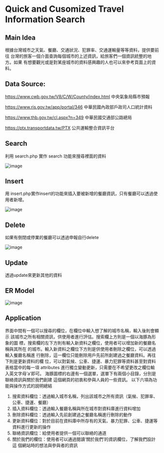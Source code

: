 # Quick and Cusomized Travel Information Search



## Main Idea 
根據台灣城市之天氣、餐廳、交通狀況、犯罪率、交通運輸量等等資料，提供要前往
台灣的旅客一個介面查詢每個城市的上述資訊，給旅客們一個資訊統整的地方。如果
有想要觀光或是對某座城市的資料感興趣的人也可以來參考頁面上的資料。 

## Data Source: 
https://www.cwb.gov.tw/V8/C/W/County/index.html 中央氣象局縣市預報 

https://www.ris.gov.tw/app/portal/346 中華民國內政部戶政司人口統計資料

https://www.thb.gov.tw/cl.aspx?n=349 中華民國交通部公路總局 

https://ptx.transportdata.tw/PTX 公共運輸整合資訊平台 

## Search 
利用 search.php 實作 search 功能來搜尋裡面的資料 

![image](https://github.com/Heng-Henry/Quick-and-Customized-Information-Search/assets/90209480/921d2d2b-c52a-41dd-ad4c-cb9e784b413d)

## Insert
用 insert.php實作insert的功能來插入要被新增的餐廳資訊，只有餐廳可以透過使用者新增。

![image](https://github.com/Heng-Henry/Quick-and-Customized-Information-Search/assets/90209480/ee3b3093-8aa6-4f9b-bf49-3c61845ad0fb)

## Delete
如果有倒閉或停業的餐廳可以透過申報自行delete

![image](https://github.com/Heng-Henry/Quick-and-Customized-Information-Search/assets/90209480/fc5c2bb0-193d-44cb-8feb-12a54275bd24)

## Update 
透過update來更新其他的資料

## ER Model

![image](https://github.com/Heng-Henry/Quick-and-Customized-Information-Search/assets/90209480/1531db5b-2d2e-4361-af8a-4e744eaedb72)


## Application 
界面中間有一個可以搜尋的欄位，在欄位中輸入想了解的城市名稱，輸入後則會顯示
該城市之所有相關資訊，供使用者進行評估。搜索欄上方則是一個以海豚為形象的圖
標，搜索欄的左下方則有輸入新資料之欄位，使用者可以增加新的餐廳名稱與其所在
的城市。輸入新資料之欄位下方則是供使用者刪除之欄位，可以透過輸入餐廳名稱進
行刪除，這一欄位只能刪除用戶先前所創建過之餐廳資料。再往下則是更新資料的欄
位，可以對氣候、公車、捷運、暴力犯罪等資料甚至對資料表格當中的每一項
attributes 進行獨立變動更新，只需要在不希望更改之欄位輸入英文字母’a’即可。 
海豚圖標的右邊有一個選單，選單下有兩個小目錄，分別是聯絡資訊與關於我們創建
這個網頁的初衷和參與人員的一些資訊。 
以下六項為功能與操作方式的說明總結 
1. 搜索資料欄位：透過輸入城市名稱，列出該城市之所有資訊（氣候、犯罪率、
公車、捷運、餐廳） 
2. 插入資料欄位：透過輸入餐廳名稱與所在城市對資料庫進行資料增加 
3. 刪除資料欄位：透過輸入先前創建過之餐廳名稱進行刪除的動作 
4. 更新資料欄位：對於目前在資料庫中所存有的天氣、暴力犯罪、公車、捷運等
資料進行更新的操作 
5. 聯絡資訊欄位：給使用者提供一個可以聯絡的通道 
6. 關於我們的欄位：使用者可以通過閱讀‘關於我們’的資訊欄位，了解我們設計這
個網站時的想法與參與者的資訊 
